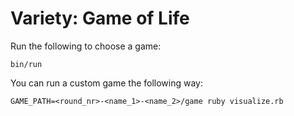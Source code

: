# Variety: Game of Life

Run the following to choose a game:

    bin/run

You can run a custom game the following way:

    GAME_PATH=<round_nr>-<name_1>-<name_2>/game ruby visualize.rb

